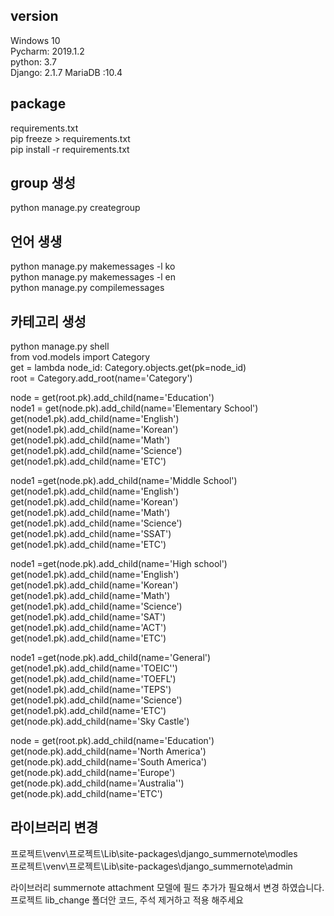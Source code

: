 ## version
Windows 10  
Pycharm: 2019.1.2    
python: 3.7  
Django: 2.1.7
MariaDB :10.4

## package
requirements.txt  
pip freeze > requirements.txt  
pip install -r requirements.txt

## group 생성 
python manage.py creategroup

## 언어 생생
 python manage.py makemessages -l ko  
 python manage.py makemessages -l en  
 python manage.py compilemessages
 
 ## 카테고리 생성
python manage.py shell  
from vod.models import Category  
get = lambda node_id: Category.objects.get(pk=node_id)  
root = Category.add_root(name='Category')

node = get(root.pk).add_child(name='Education')  
node1 = get(node.pk).add_child(name='Elementary School')  
get(node1.pk).add_child(name='English')  
get(node1.pk).add_child(name='Korean')  
get(node1.pk).add_child(name='Math')  
get(node1.pk).add_child(name='Science')  
get(node1.pk).add_child(name='ETC')

node1 =get(node.pk).add_child(name='Middle School')  
get(node1.pk).add_child(name='English')  
get(node1.pk).add_child(name='Korean')
get(node1.pk).add_child(name='Math')  
get(node1.pk).add_child(name='Science')  
get(node1.pk).add_child(name='SSAT')  
get(node1.pk).add_child(name='ETC')

node1 =get(node.pk).add_child(name='High school')  
get(node1.pk).add_child(name='English')  
get(node1.pk).add_child(name='Korean')  
get(node1.pk).add_child(name='Math')  
get(node1.pk).add_child(name='Science')  
get(node1.pk).add_child(name='SAT')  
get(node1.pk).add_child(name='ACT')  
get(node1.pk).add_child(name='ETC')

node1 =get(node.pk).add_child(name='General')  
get(node1.pk).add_child(name='TOEIC'')  
get(node1.pk).add_child(name='TOEFL')  
get(node1.pk).add_child(name='TEPS')  
get(node1.pk).add_child(name='Science')  
get(node1.pk).add_child(name='ETC')  
get(node.pk).add_child(name='Sky Castle')

node = get(root.pk).add_child(name='Education')   
get(node.pk).add_child(name='North America')  
get(node.pk).add_child(name='South America')  
get(node.pk).add_child(name='Europe')  
get(node.pk).add_child(name='Australia'')  
get(node.pk).add_child(name='ETC')


## 라이브러리 변경
프로젝트\venv\프로젝트\Lib\site-packages\django_summernote\modles  
프로젝트\venv\프로젝트\Lib\site-packages\django_summernote\admin

라이브러리 summernote attachment 모델에 필드 추가가 필요해서 변경 하였습니다. 
프로젝트 lib_change 폴더안 코드, 주석 제거하고 적용 해주세요 